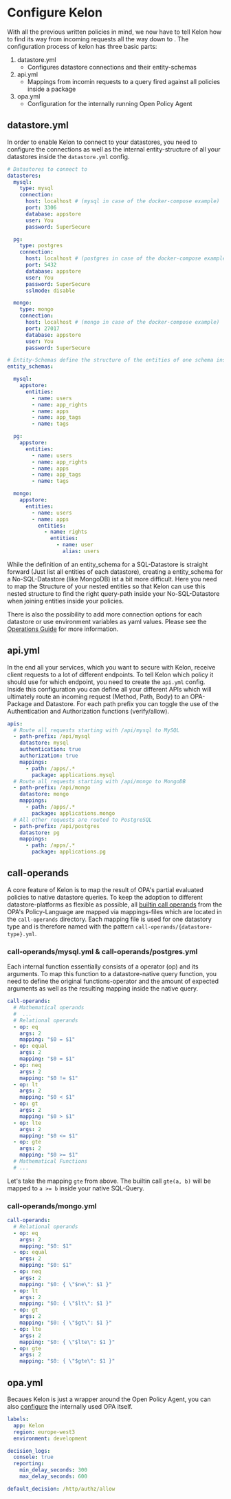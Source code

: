 # Configure Kelon

With all the previous written policies in mind, we now have to tell Kelon how to find its way from incoming requests all the way down to  . The configuration process of kelon has three basic parts:

1. datastore.yml
    - Configures datastore connections and their entity-schemas
2. api.yml
    - Mappings from incomin requests to a query fired against all policies inside a package
3. opa.yml
    - Configuration for the internally running Open Policy Agent

## datastore.yml

In order to enable Kelon to connect to your datastores, you need to configure the connections as well as the internal entity-structure of all your datastores inside the `datastore.yml` config.

```yaml
# Datastores to connect to
datastores:
  mysql:
    type: mysql
    connection:
      host: localhost # (mysql in case of the docker-compose example)
      port: 3306
      database: appstore
      user: You
      password: SuperSecure

  pg:
    type: postgres
    connection:
      host: localhost # (postgres in case of the docker-compose example)
      port: 5432
      database: appstore
      user: You
      password: SuperSecure
      sslmode: disable

  mongo:
    type: mongo
    connection:
      host: localhost # (mongo in case of the docker-compose example)
      port: 27017
      database: appstore
      user: You
      password: SuperSecure

# Entity-Schemas define the structure of the entities of one schema inside a datastore
entity_schemas:

  mysql:
    appstore:
      entities:
        - name: users
        - name: app_rights
        - name: apps
        - name: app_tags
        - name: tags

  pg:
    appstore:
      entities:
        - name: users
        - name: app_rights
        - name: apps
        - name: app_tags
        - name: tags

  mongo:
    appstore:
      entities:
        - name: users
        - name: apps
          entities:
            - name: rights
              entities:
                - name: user
                  alias: users
```

While the definition of an entity_schema for a SQL-Datastore is straight forward (Just list all entities of each datastore), creating a entity_schema for a No-SQL-Datastore (like MongoDB) ist a bit more difficult. Here you need to map the Structure of your nested entities so that Kelon can use this nested structure to find the right query-path inside your No-SQL-Datastore when joining entities inside your policies.

There is also the possibility to add more connection options for each datastore or use environment variables as yaml values. Please see the [Operations Guide](/operations/Configuration/#datastoreyml) for more information.

## api.yml

In the end all your services, which you want to secure with Kelon, receive client requests to a lot of different endpoints. To tell Kelon which policy it should use for which endpoint, you need to create the `api.yml` config. Inside this configuration you can define all your different APIs which will ultimately route an incoming request (Method, Path, Body) to an OPA-Package and Datastore. For each path prefix you can toggle the use of the Authentication and Authorization functions (verify/allow).

```yaml
apis:
  # Route all requests starting with /api/mysql to MySQL
  - path-prefix: /api/mysql
    datastore: mysql
    authentication: true
    authorization: true
    mappings:
      - path: /apps/.*
        package: applications.mysql
  # Route all requests starting with /api/mongo to MongoDB
  - path-prefix: /api/mongo
    datastore: mongo
    mappings:
      - path: /apps/.*
        package: applications.mongo
  # All other requests are routed to PostgreSQL
  - path-prefix: /api/postgres
    datastore: pg
    mappings:
      - path: /apps/.*
        package: applications.pg
```

## call-operands

A core feature of Kelon is to map the result of OPA's partial evaluated policies to native datastore queries. To keep the adoption to different datastore-platforms as flexible as possible, all [builtin call operands](https://www.openpolicyagent.org/docs/latest/policy-language/#operators) from the OPA's Policy-Language are mapped via mappings-files which are located in the `call-operands` directory. Each mapping file is used for one datastory type and is therefore named with the pattern `call-operands/{datastore-type}.yml`.

### call-operands/mysql.yml & call-operands/postgres.yml

Each internal function essentially consists of a operator (op) and its arguments. To map this function to a datastore-native query function, you need to define the original functions-operator and the amount of expected arguments as well as the resulting mapping inside the native query.

```yaml
call-operands:
  # Mathematical operands
  #  ...
  # Relational operands
  - op: eq
    args: 2
    mapping: "$0 = $1"
  - op: equal
    args: 2
    mapping: "$0 = $1"
  - op: neq
    args: 2
    mapping: "$0 != $1"
  - op: lt
    args: 2
    mapping: "$0 < $1"
  - op: gt
    args: 2
    mapping: "$0 > $1"
  - op: lte
    args: 2
    mapping: "$0 <= $1"
  - op: gte
    args: 2
    mapping: "$0 >= $1"
  # Mathematical Functions
  # ...
```

Let's take the mapping `gte` from above. The builtin call `gte(a, b)` will be mapped to `a >= b` inside your native SQL-Query.

### call-operands/mongo.yml

```yaml
call-operands:
  # Relational operands
  - op: eq
    args: 2
    mapping: "$0: $1"
  - op: equal
    args: 2
    mapping: "$0: $1"
  - op: neq
    args: 2
    mapping: "$0: { \"$ne\": $1 }"
  - op: lt
    args: 2
    mapping: "$0: { \"$lt\": $1 }"
  - op: gt
    args: 2
    mapping: "$0: { \"$gt\": $1 }"
  - op: lte
    args: 2
    mapping: "$0: { \"$lte\": $1 }"
  - op: gte
    args: 2
    mapping: "$0: { \"$gte\": $1 }"
```

## opa.yml

Becaues Kelon is just a wrapper around the Open Policy Agent, you can also [configure](https://www.openpolicyagent.org/docs/latest/configuration/) the internally used OPA itself.

```yaml
labels:
  app: Kelon
  region: europe-west3
  environment: development

decision_logs:
  console: true
  reporting:
    min_delay_seconds: 300
    max_delay_seconds: 600

default_decision: /http/authz/allow
```